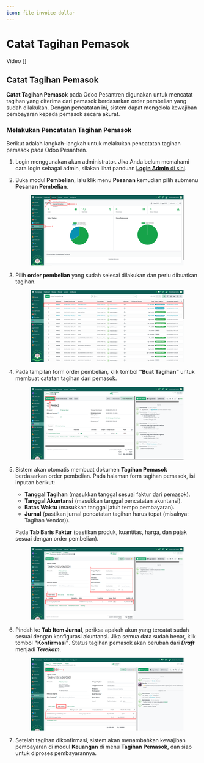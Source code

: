 ```yaml
---
icon: file-invoice-dollar
---
```


# Catat Tagihan Pemasok

Video \[]

## Catat Tagihan Pemasok

**Catat Tagihan Pemasok** pada Odoo Pesantren digunakan untuk mencatat tagihan yang diterima dari pemasok berdasarkan order pembelian yang sudah dilakukan. Dengan pencatatan ini, sistem dapat mengelola kewajiban pembayaran kepada pemasok secara akurat.

### Melakukan Pencatatan Tagihan Pemasok

Berikut adalah langkah-langkah untuk melakukan pencatatan tagihan pemasok pada Odoo Pesantren.

1. Login menggunakan akun administrator. Jika Anda belum memahami cara login sebagai admin, silakan lihat panduan [**Login Admin** di sini](../../panduan-login/login-admin.md).
2.  Buka modul **Pembelian**, lalu klik menu **Pesanan** kemudian pilih submenu **Pesanan Pembelian**.

    <figure><img src="../../.gitbook/assets/images-497.png" alt=""><figcaption></figcaption></figure>


3.  Pilih **order pembelian** yang sudah selesai dilakukan dan perlu dibuatkan tagihan.

    <figure><img src="../../.gitbook/assets/images-498 (1).png" alt=""><figcaption></figcaption></figure>


4.  Pada tampilan form order pembelian, klik tombol **"Buat Tagihan"** untuk membuat catatan tagihan dari pemasok.

    <figure><img src="../../.gitbook/assets/images-499.png" alt=""><figcaption></figcaption></figure>


5.  Sistem akan otomatis membuat dokumen **Tagihan Pemasok** berdasarkan order pembelian. Pada halaman form tagihan pemasok, isi inputan berikut:

    * **Tanggal Tagihan** (masukkan tanggal sesuai faktur dari pemasok).
    * **Tanggal Akuntansi** (masukkan tanggal pencatatan akuntansi).
    * **Batas Waktu** (masukkan tanggal jatuh tempo pembayaran).
    * **Jurnal** (pastikan jurnal pencatatan tagihan harus tepat (misalnya: Tagihan Vendor)).

    Pada **Tab Baris Faktur** (pastikan produk, kuantitas, harga, dan pajak sesuai dengan order pembelian).

    <figure><img src="../../.gitbook/assets/images-500.png" alt=""><figcaption></figcaption></figure>


6.  Pindah ke **Tab Item Jurnal**, periksa apakah akun yang tercatat sudah sesuai dengan konfigurasi akuntansi. Jika semua data sudah benar, klik tombol **"Konfirmasi"**. Status tagihan pemasok akan berubah dari _**Draft**_ menjadi _**Terekam**_.

    <figure><img src="../../.gitbook/assets/images-501.png" alt=""><figcaption></figcaption></figure>


7. Setelah tagihan dikonfirmasi, sistem akan menambahkan kewajiban pembayaran di modul **Keuangan** di menu **Tagihan Pemasok**, dan siap untuk diproses pembayarannya.
